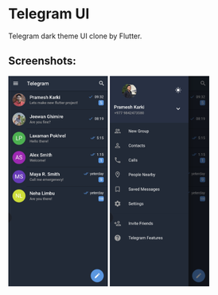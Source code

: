 # Telegram UI

Telegram dark theme UI clone by Flutter.

## Screenshots:

<img src="./assets/screenshots/screenshot1.jpg" width="200">
<img src="./assets/screenshots/screenshot2.jpg" width="200">
